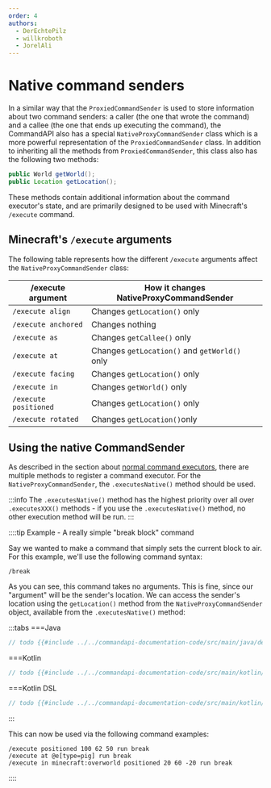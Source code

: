 ```yaml
---
order: 4
authors:
  - DerEchtePilz
  - willkroboth
  - JorelAli
---
```


# Native command senders

In a similar way that the `ProxiedCommandSender` is used to store information about two command senders: a caller (the one that wrote the command) and a callee (the one that ends up executing the command), the CommandAPI also has a special `NativeProxyCommandSender` class which is a more powerful representation of the `ProxiedCommandSender` class. In addition to inheriting all the methods from `ProxiedCommandSender`, this class also has the following two methods:

```java
public World getWorld();
public Location getLocation();
```

These methods contain additional information about the command executor's state, and are primarily designed to be used with Minecraft's `/execute` command.

## Minecraft's `/execute` arguments

The following table represents how the different `/execute` arguments affect the `NativeProxyCommandSender` class:

| /execute argument     | How it changes NativeProxyCommandSender       |
|-----------------------|-----------------------------------------------|
| `/execute align`      | Changes `getLocation()` only                  |
| `/execute anchored`   | Changes nothing                               |
| `/execute as`         | Changes `getCallee()` only                    |
| `/execute at`         | Changes `getLocation()` and `getWorld()` only |
| `/execute facing`     | Changes `getLocation()` only                  |
| `/execute in`         | Changes `getWorld()` only                     |
| `/execute positioned` | Changes `getLocation()` only                  |
| `/execute rotated`    | Changes `getLocation()`only                   |

## Using the native CommandSender

As described in the section about [normal command executors](./normal-executors), there are multiple methods to register a command executor. For the `NativeProxyCommandSender`, the `.executesNative()` method should be used.

:::info
The `.executesNative()` method has the highest priority over all over `.executesXXX()` methods - if you use the `.executesNative()` method, no other execution method will be run.
:::

::::tip Example - A really simple "break block" command

Say we wanted to make a command that simply sets the current block to air. For this example, we'll use the following command syntax:

```mccmd
/break
```

As you can see, this command takes no arguments. This is fine, since our "argument" will be the sender's location. We can access the sender's location using the `getLocation()` method from the `NativeProxyCommandSender` object, available from the `.executesNative()` method:

:::tabs
===Java
```java
// todo {{#include ../../commandapi-documentation-code/src/main/java/dev/jorel/commandapi/examples/java/Examples.java:native1}}
```
===Kotlin
```kotlin
// todo {{#include ../../commandapi-documentation-code/src/main/kotlin/dev/jorel/commandapi/examples/kotlin/Examples.kt:native1}}
```
===Kotlin DSL
```kotlin
// todo {{#include ../../commandapi-documentation-code/src/main/kotlin/dev/jorel/commandapi/examples/kotlin/ExamplesKotlinDSL.kt:native1}}
```
:::

This can now be used via the following command examples:

```mccmd
/execute positioned 100 62 50 run break
/execute at @e[type=pig] run break
/execute in minecraft:overworld positioned 20 60 -20 run break
```

::::